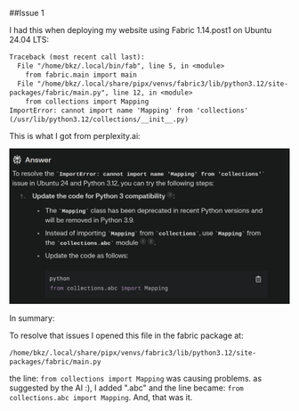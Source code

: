 ##Issue 1

I had this when deploying my website using Fabric 1.14.post1 on Ubuntu 24.04 LTS:

```
Traceback (most recent call last):
  File "/home/bkz/.local/bin/fab", line 5, in <module>
    from fabric.main import main
  File "/home/bkz/.local/share/pipx/venvs/fabric3/lib/python3.12/site-packages/fabric/main.py", line 12, in <module>
    from collections import Mapping
ImportError: cannot import name 'Mapping' from 'collections' (/usr/lib/python3.12/collections/__init__.py)
```

This is what I got from perplexity.ai:

![solution from perplexity](images/fabric1.png)

In summary:

To resolve that issues I opened this file in the fabric package at:

```
/home/bkz/.local/share/pipx/venvs/fabric3/lib/python3.12/site-packages/fabric/main.py
```
the line: ```from collections import Mapping``` was causing problems.
as suggested by the AI :), I added ".abc" and the line became: ```from collections.abc import Mapping```. And, that was it.

